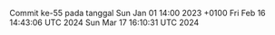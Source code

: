 Commit ke-55 pada tanggal Sun Jan 01 14:00 2023 +0100
Fri Feb 16 14:43:06 UTC 2024
Sun Mar 17 16:10:31 UTC 2024
